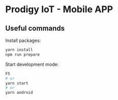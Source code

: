 # Prodigy IoT - Mobile APP

## Useful commands

Install packages:

```bash
yarn install
npm run prepare
```

Start development mode:

```bash
F5
# or
yarn start
# or
yarn android
```
